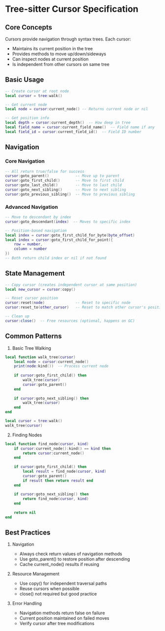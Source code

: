 # Tree-sitter Cursor Specification

## Core Concepts

Cursors provide navigation through syntax trees. Each cursor:

- Maintains its current position in the tree
- Provides methods to move up/down/sideways
- Can inspect nodes at current position
- Is independent from other cursors on same tree

## Basic Usage

```lua
-- Create cursor at root node
local cursor = tree:walk()

-- Get current node
local node = cursor:current_node() -- Returns current node or nil

-- Get position info
local depth = cursor:current_depth()  -- How deep in tree
local field_name = cursor:current_field_name()  -- Field name if any
local field_id = cursor:current_field_id()  -- Field ID number
```

## Navigation

### Core Navigation

```lua
-- All return true/false for success
cursor:goto_parent()            -- Move up to parent
cursor:goto_first_child()       -- Move to first child
cursor:goto_last_child()        -- Move to last child  
cursor:goto_next_sibling()      -- Move to next sibling
cursor:goto_previous_sibling()  -- Move to previous sibling
```

### Advanced Navigation

```lua
-- Move to descendant by index
cursor:goto_descendant(index)  -- Moves to specific index

-- Position-based navigation
local index = cursor:goto_first_child_for_byte(byte_offset)
local index = cursor:goto_first_child_for_point({
    row = number,
    column = number
})
-- Both return child index or nil if not found
```

## State Management

```lua
-- Copy cursor (creates independent cursor at same position)
local new_cursor = cursor:copy()

-- Reset cursor position
cursor:reset(node)              -- Reset to specific node
cursor:reset_to(other_cursor)   -- Reset to match other cursor's position

-- Clean up
cursor:close()  -- Free resources (optional, happens on GC)
```

## Common Patterns

1. Basic Tree Walking

```lua
local function walk_tree(cursor)
    local node = cursor:current_node()
    print(node:kind())  -- Process current node
    
    if cursor:goto_first_child() then
        walk_tree(cursor)
        cursor:goto_parent()
    end
    
    if cursor:goto_next_sibling() then
        walk_tree(cursor)
    end
end

local cursor = tree:walk()
walk_tree(cursor)
```

2. Finding Nodes

```lua
local function find_node(cursor, kind)
    if cursor:current_node():kind() == kind then
        return cursor:current_node()
    end
    
    if cursor:goto_first_child() then
        local result = find_node(cursor, kind)
        cursor:goto_parent()
        if result then return result end
    end
    
    if cursor:goto_next_sibling() then
        return find_node(cursor, kind)
    end
    
    return nil
end
```

## Best Practices

1. Navigation
    - Always check return values of navigation methods
    - Use goto_parent() to restore position after descending
    - Cache current_node() results if reusing

2. Resource Management
    - Use copy() for independent traversal paths
    - Reuse cursors when possible
    - close() not required but good practice

3. Error Handling
    - Navigation methods return false on failure
    - Current position maintained on failed moves
    - Verify cursor after tree modifications